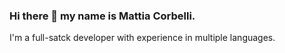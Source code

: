 ### Hi there 👋 my name is Mattia Corbelli.

I'm a full-satck developer with experience in multiple languages.
